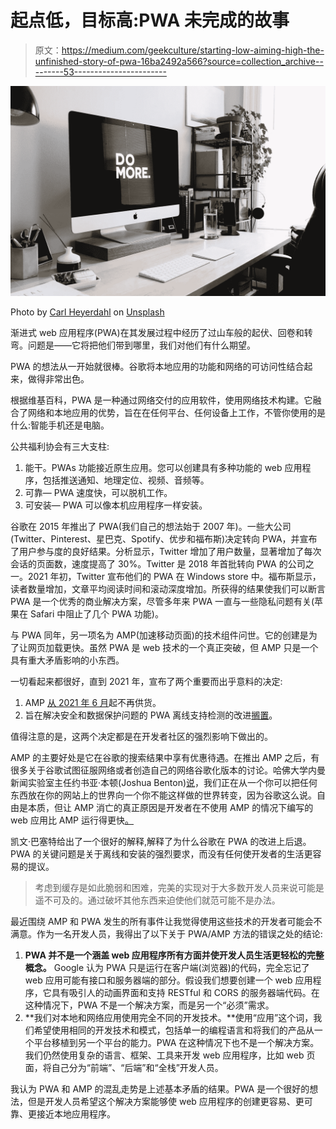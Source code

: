 # 起点低，目标高:PWA 未完成的故事

> 原文：<https://medium.com/geekculture/starting-low-aiming-high-the-unfinished-story-of-pwa-16ba2492a566?source=collection_archive---------53----------------------->

![](img/3f39aead12a37dcdaeb88a715d20034a.png)

Photo by [Carl Heyerdahl](https://unsplash.com/@carlheyerdahl) on [Unsplash](https://unsplash.com/photos/KE0nC8-58MQ)

渐进式 web 应用程序(PWA)在其发展过程中经历了过山车般的起伏、回卷和转弯。问题是——它将把他们带到哪里，我们对他们有什么期望。

PWA 的想法从一开始就很棒。谷歌将本地应用的功能和网络的可访问性结合起来，做得非常出色。

根据维基百科，PWA 是一种通过网络交付的应用软件，使用网络技术构建。它融合了网络和本地应用的优势，旨在在任何平台、任何设备上工作，不管你使用的是什么:智能手机还是电脑。

公共福利协会有三大支柱:

1.  能干。PWAs 功能接近原生应用。您可以创建具有多种功能的 web 应用程序，包括推送通知、地理定位、视频、音频等。
2.  可靠— PWA 速度快，可以脱机工作。
3.  可安装— PWA 可以像本机应用程序一样安装。

谷歌在 2015 年推出了 PWA(我们自己的想法始于 2007 年)。一些大公司(Twitter、Pinterest、星巴克、Spotify、优步和福布斯)决定转向 PWA，并宣布了用户参与度的良好结果。分析显示，Twitter 增加了用户数量，显著增加了每次会话的页面数，速度提高了 30%。Twitter 是 2018 年首批转向 PWA 的公司之一。2021 年初，Twitter 宣布他们的 PWA 在 Windows store 中。福布斯显示，读者数量增加，文章平均阅读时间和滚动深度增加。所获得的结果使我们可以断言 PWA 是一个优秀的商业解决方案，尽管多年来 PWA 一直与一些隐私问题有关(苹果在 Safari 中阻止了几个 PWA 功能)。

与 PWA 同年，另一项名为 AMP(加速移动页面)的技术组件问世。它的创建是为了让网页加载更快。虽然 PWA 是 web 技术的一个真正突破，但 AMP 只是一个具有重大矛盾影响的小东西。

一切看起来都很好，直到 2021 年，宣布了两个重要而出乎意料的决定:

1.  AMP [从 2021 年 6 月](https://plausible.io/blog/google-amp?ref=webdesignernews.com)起不再供货。
2.  旨在解决安全和数据保护问题的 PWA 离线支持检测的改进[搁置](https://developer.chrome.com/blog/improved-pwa-offline-detection/)。

值得注意的是，这两个决定都是在开发者社区的强烈影响下做出的。

AMP 的主要好处是它在谷歌的搜索结果中享有优惠待遇。在推出 AMP 之后，有很多关于谷歌试图征服网络或者创造自己的网络谷歌化版本的讨论。哈佛大学内曼新闻实验室主任约书亚·本顿(Joshua Benton)[说](https://www.politico.eu/article/google-amp-accelerated-mobile-pages-competition-antitrust-margrethe-vestager-mobile-android/)，我们正在从一个你可以把任何东西放在你的网站上的世界向一个你不能这样做的世界转变，因为谷歌这么说。自由是本质，但让 AMP 消亡的真正原因是开发者在不使用 AMP 的情况下编写的 web 应用比 AMP 运行得更快[。](https://plausible.io/blog/google-amp?ref=webdesignernews.com)

凯文·巴塞特给出了一个很好的解释,解释了为什么谷歌在 PWA 的改进上后退。PWA 的关键问题是关于离线和安装的强烈要求，而没有任何使开发者的生活更容易的提议。

> 考虑到缓存是如此脆弱和困难，完美的实现对于大多数开发人员来说可能是遥不可及的。通过破坏其他东西来迫使他们就范可能不是办法。

最近围绕 AMP 和 PWA 发生的所有事件让我觉得使用这些技术的开发者可能会不满意。作为一名开发人员，我得出了以下关于 PWA/AMP 方法的错误之处的结论:

1.  **PWA 并不是一个涵盖 web 应用程序所有方面并使开发人员生活更轻松的完整概念。** Google 认为 PWA 只是运行在客户端(浏览器)的代码，完全忘记了 web 应用可能有接口和服务器端的部分。假设我们想要创建一个 web 应用程序，它具有吸引人的动画界面和支持 RESTful 和 CORS 的服务器端代码。在这种情况下，PWA 不是一个解决方案，而是另一个“必须”需求。
2.  **我们对本地和网络应用使用完全不同的开发技术。**使用“应用”这个词，我们希望使用相同的开发技术和模式，包括单一的编程语言和将我们的产品从一个平台移植到另一个平台的能力。PWA 在这种情况下也不是一个解决方案。我们仍然使用复杂的语言、框架、工具来开发 web 应用程序，比如 web 页面，将自己分为“前端”、“后端”和“全栈”开发人员。

我认为 PWA 和 AMP 的混乱走势是上述基本矛盾的结果。PWA 是一个很好的想法，但是开发人员希望这个解决方案能够使 web 应用程序的创建更容易、更可靠、更接近本地应用程序。